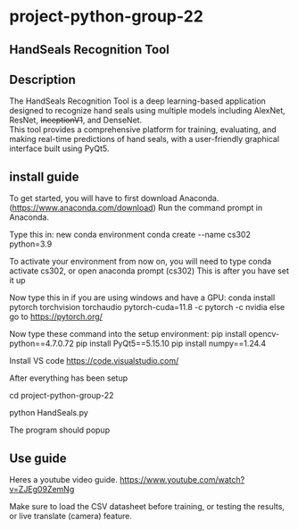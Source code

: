 # project-python-group-22

## HandSeals Recognition Tool

## Description
The HandSeals Recognition Tool is a deep learning-based application designed to recognize hand seals using multiple models including AlexNet, ResNet, ~~InceptionV1~~, and DenseNet.  
This tool provides a comprehensive platform for training, evaluating, and making real-time predictions of hand seals, with a user-friendly graphical interface built using PyQt5.


## install guide
To get started, you will have to first download Anaconda. (https://www.anaconda.com/download)
Run the command prompt in Anaconda.

Type this in: new conda environment conda create --name cs302 python=3.9

To activate your environment from now on, you will need to type conda activate cs302, or open anaconda prompt (cs302)
This is after you have set it up

Now type this in if you are using windows and have a GPU: conda install pytorch torchvision torchaudio pytorch-cuda=11.8 -c pytorch -c nvidia
else go to https://pytorch.org/

Now type these command into the setup environment:
pip install opencv-python==4.7.0.72
pip install PyQt5==5.15.10
pip install numpy==1.24.4

Install VS code
https://code.visualstudio.com/

After everything has been setup

cd project-python-group-22

python HandSeals.py

The program should popup



## Use guide
Heres a youtube video guide.
https://www.youtube.com/watch?v=ZJEg09ZemNg


Make sure to load the CSV datasheet before training, or testing the results, or live translate (camera) feature.